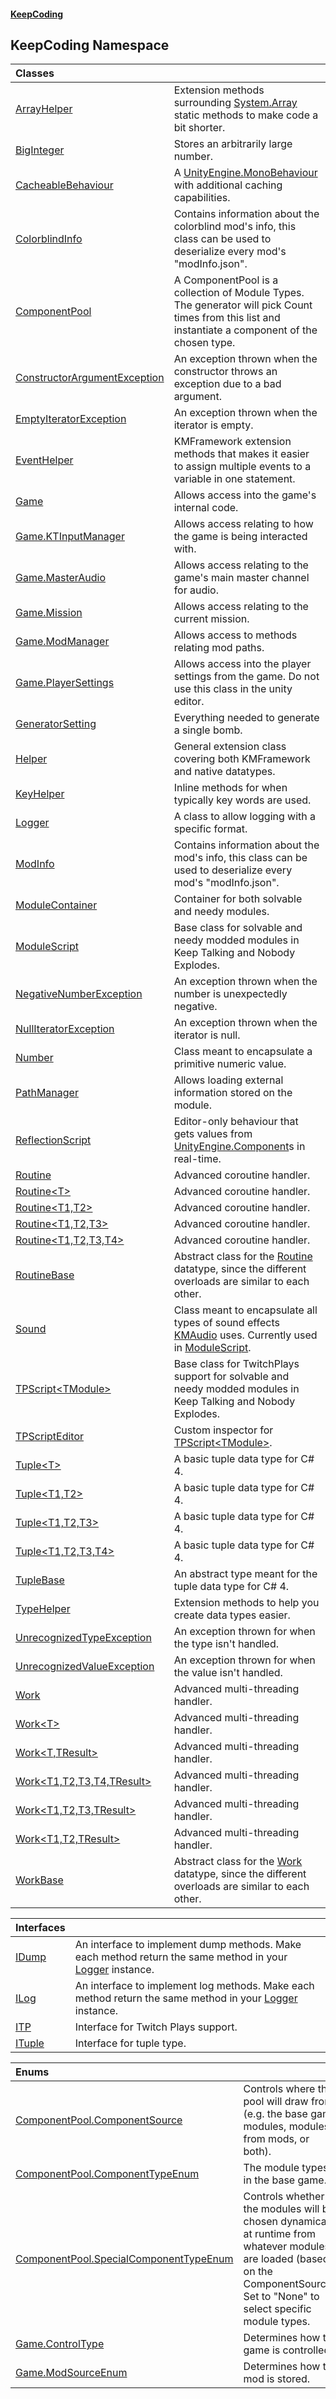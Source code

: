 #### [KeepCoding](index.md 'index')
## KeepCoding Namespace

| Classes | |
| :--- | :--- |
| [ArrayHelper](KeepCoding_ArrayHelper.md 'KeepCoding.ArrayHelper') | Extension methods surrounding [System.Array](https://docs.microsoft.com/en-us/dotnet/api/System.Array 'System.Array') static methods to make code a bit shorter.<br/> |
| [BigInteger](KeepCoding_BigInteger.md 'KeepCoding.BigInteger') | Stores an arbitrarily large number.<br/> |
| [CacheableBehaviour](KeepCoding_CacheableBehaviour.md 'KeepCoding.CacheableBehaviour') | A [UnityEngine.MonoBehaviour](https://docs.microsoft.com/en-us/dotnet/api/UnityEngine.MonoBehaviour 'UnityEngine.MonoBehaviour') with additional caching capabilities. <br/> |
| [ColorblindInfo](KeepCoding_ColorblindInfo.md 'KeepCoding.ColorblindInfo') | Contains information about the colorblind mod's info, this class can be used to deserialize every mod's "modInfo.json".<br/> |
| [ComponentPool](KeepCoding_ComponentPool.md 'KeepCoding.ComponentPool') | A ComponentPool is a collection of Module Types. The generator will pick Count times from this list and instantiate a component of the chosen type.<br/> |
| [ConstructorArgumentException](KeepCoding_ConstructorArgumentException.md 'KeepCoding.ConstructorArgumentException') | An exception thrown when the constructor throws an exception due to a bad argument.<br/> |
| [EmptyIteratorException](KeepCoding_EmptyIteratorException.md 'KeepCoding.EmptyIteratorException') | An exception thrown when the iterator is empty.<br/> |
| [EventHelper](KeepCoding_EventHelper.md 'KeepCoding.EventHelper') | KMFramework extension methods that makes it easier to assign multiple events to a variable in one statement.<br/> |
| [Game](KeepCoding_Game.md 'KeepCoding.Game') | Allows access into the game's internal code. <br/> |
| [Game.KTInputManager](KeepCoding_Game_KTInputManager.md 'KeepCoding.Game.KTInputManager') | Allows access relating to how the game is being interacted with.<br/> |
| [Game.MasterAudio](KeepCoding_Game_MasterAudio.md 'KeepCoding.Game.MasterAudio') | Allows access relating to the game's main master channel for audio.<br/> |
| [Game.Mission](KeepCoding_Game_Mission.md 'KeepCoding.Game.Mission') | Allows access relating to the current mission.<br/> |
| [Game.ModManager](KeepCoding_Game_ModManager.md 'KeepCoding.Game.ModManager') | Allows access to methods relating mod paths.<br/> |
| [Game.PlayerSettings](KeepCoding_Game_PlayerSettings.md 'KeepCoding.Game.PlayerSettings') | Allows access into the player settings from the game. Do not use this class in the unity editor. <br/> |
| [GeneratorSetting](KeepCoding_GeneratorSetting.md 'KeepCoding.GeneratorSetting') | Everything needed to generate a single bomb.<br/> |
| [Helper](KeepCoding_Helper.md 'KeepCoding.Helper') | General extension class covering both KMFramework and native datatypes.<br/> |
| [KeyHelper](KeepCoding_KeyHelper.md 'KeepCoding.KeyHelper') | Inline methods for when typically key words are used.<br/> |
| [Logger](KeepCoding_Logger.md 'KeepCoding.Logger') | A class to allow logging with a specific format.<br/> |
| [ModInfo](KeepCoding_ModInfo.md 'KeepCoding.ModInfo') | Contains information about the mod's info, this class can be used to deserialize every mod's "modInfo.json".<br/> |
| [ModuleContainer](KeepCoding_ModuleContainer.md 'KeepCoding.ModuleContainer') | Container for both solvable and needy modules.<br/> |
| [ModuleScript](KeepCoding_ModuleScript.md 'KeepCoding.ModuleScript') | Base class for solvable and needy modded modules in Keep Talking and Nobody Explodes. <br/> |
| [NegativeNumberException](KeepCoding_NegativeNumberException.md 'KeepCoding.NegativeNumberException') | An exception thrown when the number is unexpectedly negative.<br/> |
| [NullIteratorException](KeepCoding_NullIteratorException.md 'KeepCoding.NullIteratorException') | An exception thrown when the iterator is null.<br/> |
| [Number](KeepCoding_Number.md 'KeepCoding.Number') | Class meant to encapsulate a primitive numeric value.<br/> |
| [PathManager](KeepCoding_PathManager.md 'KeepCoding.PathManager') | Allows loading external information stored on the module. <br/> |
| [ReflectionScript](KeepCoding_ReflectionScript.md 'KeepCoding.ReflectionScript') | Editor-only behaviour that gets values from [UnityEngine.Component](https://docs.microsoft.com/en-us/dotnet/api/UnityEngine.Component 'UnityEngine.Component')s in real-time.<br/> |
| [Routine](KeepCoding_Routine.md 'KeepCoding.Routine') | Advanced coroutine handler.<br/> |
| [Routine&lt;T&gt;](KeepCoding_Routine_T_.md 'KeepCoding.Routine&lt;T&gt;') | Advanced coroutine handler. <br/> |
| [Routine&lt;T1,T2&gt;](KeepCoding_Routine_T1_T2_.md 'KeepCoding.Routine&lt;T1,T2&gt;') | Advanced coroutine handler. <br/> |
| [Routine&lt;T1,T2,T3&gt;](KeepCoding_Routine_T1_T2_T3_.md 'KeepCoding.Routine&lt;T1,T2,T3&gt;') | Advanced coroutine handler. <br/> |
| [Routine&lt;T1,T2,T3,T4&gt;](KeepCoding_Routine_T1_T2_T3_T4_.md 'KeepCoding.Routine&lt;T1,T2,T3,T4&gt;') | Advanced coroutine handler. <br/> |
| [RoutineBase](KeepCoding_RoutineBase.md 'KeepCoding.RoutineBase') | Abstract class for the [Routine](KeepCoding_Routine.md 'KeepCoding.Routine') datatype, since the different overloads are similar to each other.<br/> |
| [Sound](KeepCoding_Sound.md 'KeepCoding.Sound') | Class meant to encapsulate all types of sound effects [KMAudio](https://docs.microsoft.com/en-us/dotnet/api/KMAudio 'KMAudio') uses. Currently used in [ModuleScript](KeepCoding_ModuleScript.md 'KeepCoding.ModuleScript').<br/> |
| [TPScript&lt;TModule&gt;](KeepCoding_TPScript_TModule_.md 'KeepCoding.TPScript&lt;TModule&gt;') | Base class for TwitchPlays support for solvable and needy modded modules in Keep Talking and Nobody Explodes. <br/> |
| [TPScriptEditor](KeepCoding_TPScriptEditor.md 'KeepCoding.TPScriptEditor') | Custom inspector for [TPScript&lt;TModule&gt;](KeepCoding_TPScript_TModule_.md 'KeepCoding.TPScript&lt;TModule&gt;'). <br/> |
| [Tuple&lt;T&gt;](KeepCoding_Tuple_T_.md 'KeepCoding.Tuple&lt;T&gt;') | A basic tuple data type for C# 4.<br/> |
| [Tuple&lt;T1,T2&gt;](KeepCoding_Tuple_T1_T2_.md 'KeepCoding.Tuple&lt;T1,T2&gt;') | A basic tuple data type for C# 4. <br/> |
| [Tuple&lt;T1,T2,T3&gt;](KeepCoding_Tuple_T1_T2_T3_.md 'KeepCoding.Tuple&lt;T1,T2,T3&gt;') | A basic tuple data type for C# 4. <br/> |
| [Tuple&lt;T1,T2,T3,T4&gt;](KeepCoding_Tuple_T1_T2_T3_T4_.md 'KeepCoding.Tuple&lt;T1,T2,T3,T4&gt;') | A basic tuple data type for C# 4. <br/> |
| [TupleBase](KeepCoding_TupleBase.md 'KeepCoding.TupleBase') | An abstract type meant for the tuple data type for C# 4.<br/> |
| [TypeHelper](KeepCoding_TypeHelper.md 'KeepCoding.TypeHelper') | Extension methods to help you create data types easier.<br/> |
| [UnrecognizedTypeException](KeepCoding_UnrecognizedTypeException.md 'KeepCoding.UnrecognizedTypeException') | An exception thrown for when the type isn't handled.<br/> |
| [UnrecognizedValueException](KeepCoding_UnrecognizedValueException.md 'KeepCoding.UnrecognizedValueException') | An exception thrown for when the value isn't handled.<br/> |
| [Work](KeepCoding_Work.md 'KeepCoding.Work') | Advanced multi-threading handler.<br/> |
| [Work&lt;T&gt;](KeepCoding_Work_T_.md 'KeepCoding.Work&lt;T&gt;') | Advanced multi-threading handler.<br/> |
| [Work&lt;T,TResult&gt;](KeepCoding_Work_T_TResult_.md 'KeepCoding.Work&lt;T,TResult&gt;') | Advanced multi-threading handler.<br/> |
| [Work&lt;T1,T2,T3,T4,TResult&gt;](KeepCoding_Work_T1_T2_T3_T4_TResult_.md 'KeepCoding.Work&lt;T1,T2,T3,T4,TResult&gt;') | Advanced multi-threading handler.<br/> |
| [Work&lt;T1,T2,T3,TResult&gt;](KeepCoding_Work_T1_T2_T3_TResult_.md 'KeepCoding.Work&lt;T1,T2,T3,TResult&gt;') | Advanced multi-threading handler.<br/> |
| [Work&lt;T1,T2,TResult&gt;](KeepCoding_Work_T1_T2_TResult_.md 'KeepCoding.Work&lt;T1,T2,TResult&gt;') | Advanced multi-threading handler.<br/> |
| [WorkBase](KeepCoding_WorkBase.md 'KeepCoding.WorkBase') | Abstract class for the [Work](KeepCoding_Work.md 'KeepCoding.Work') datatype, since the different overloads are similar to each other.<br/> |

| Interfaces | |
| :--- | :--- |
| [IDump](KeepCoding_IDump.md 'KeepCoding.IDump') | An interface to implement dump methods. Make each method return the same method in your [Logger](KeepCoding_Logger.md 'KeepCoding.Logger') instance. <br/> |
| [ILog](KeepCoding_ILog.md 'KeepCoding.ILog') | An interface to implement log methods. Make each method return the same method in your [Logger](KeepCoding_Logger.md 'KeepCoding.Logger') instance.  <br/> |
| [ITP](KeepCoding_ITP.md 'KeepCoding.ITP') | Interface for Twitch Plays support. <br/> |
| [ITuple](KeepCoding_ITuple.md 'KeepCoding.ITuple') | Interface for tuple type. <br/> |

| Enums | |
| :--- | :--- |
| [ComponentPool.ComponentSource](KeepCoding_ComponentPool_ComponentSource.md 'KeepCoding.ComponentPool.ComponentSource') | Controls where this pool will draw from (e.g. the base game modules, modules from mods, or both).<br/> |
| [ComponentPool.ComponentTypeEnum](KeepCoding_ComponentPool_ComponentTypeEnum.md 'KeepCoding.ComponentPool.ComponentTypeEnum') | The module types in the base game.<br/> |
| [ComponentPool.SpecialComponentTypeEnum](KeepCoding_ComponentPool_SpecialComponentTypeEnum.md 'KeepCoding.ComponentPool.SpecialComponentTypeEnum') | Controls whether the modules will be chosen dynamically at runtime from whatever modules are loaded (based on the ComponentSource). Set to "None" to select specific module types.<br/> |
| [Game.ControlType](KeepCoding_Game_ControlType.md 'KeepCoding.Game.ControlType') | Determines how the game is controlled.<br/> |
| [Game.ModSourceEnum](KeepCoding_Game_ModSourceEnum.md 'KeepCoding.Game.ModSourceEnum') | Determines how the mod is stored.<br/> |
